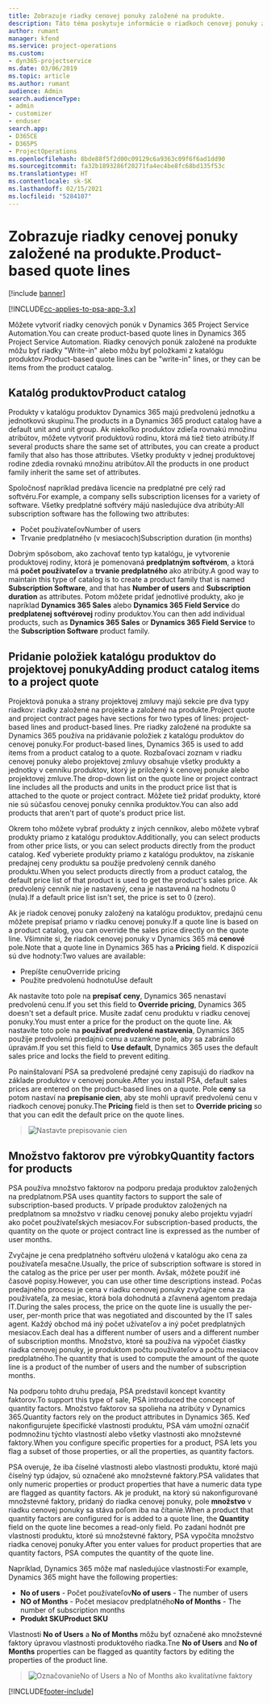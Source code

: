 ```yaml
---
title: Zobrazuje riadky cenovej ponuky založené na produkte.
description: Táto téma poskytuje informácie o riadkoch cenovej ponuky založenej na produkte.
author: rumant
manager: kfend
ms.service: project-operations
ms.custom:
- dyn365-projectservice
ms.date: 03/06/2019
ms.topic: article
ms.author: rumant
audience: Admin
search.audienceType:
- admin
- customizer
- enduser
search.app:
- D365CE
- D365PS
- ProjectOperations
ms.openlocfilehash: 8bde88f5f2d00c09129c6a9363c09f6f6ad1dd90
ms.sourcegitcommit: fa32b1893286f20271fa4ec4be8fc68bd135f53c
ms.translationtype: HT
ms.contentlocale: sk-SK
ms.lasthandoff: 02/15/2021
ms.locfileid: "5284107"
---
```

# <a name="product-based-quote-lines"></a><span data-ttu-id="9e809-103">Zobrazuje riadky cenovej ponuky založené na produkte.</span><span class="sxs-lookup"><span data-stu-id="9e809-103">Product-based quote lines</span></span>

[!include [banner](../includes/psa-now-project-operations.md)]

[!INCLUDE[cc-applies-to-psa-app-3.x](../includes/cc-applies-to-psa-app-3x.md)]


<span data-ttu-id="9e809-104">Môžete vytvoriť riadky cenových ponúk v Dynamics 365 Project Service Automation.</span><span class="sxs-lookup"><span data-stu-id="9e809-104">You can create product-based quote lines in Dynamics 365 Project Service Automation.</span></span> <span data-ttu-id="9e809-105">Riadky cenových ponúk založené na produkte môžu byť riadky "Write-in" alebo môžu byť položkami z katalógu produktov.</span><span class="sxs-lookup"><span data-stu-id="9e809-105">Product-based quote lines can be "write-in" lines, or they can be items from the product catalog.</span></span>

## <a name="product-catalog"></a><span data-ttu-id="9e809-106">Katalóg produktov</span><span class="sxs-lookup"><span data-stu-id="9e809-106">Product catalog</span></span>

<span data-ttu-id="9e809-107">Produkty v katalógu produktov Dynamics 365 majú predvolenú jednotku a jednotkovú skupinu.</span><span class="sxs-lookup"><span data-stu-id="9e809-107">The products in a Dynamics 365 product catalog have a default unit and unit group.</span></span> <span data-ttu-id="9e809-108">Ak niekoľko produktov zdieľa rovnakú množinu atribútov, môžete vytvoriť produktovú rodinu, ktorá má tiež tieto atribúty.</span><span class="sxs-lookup"><span data-stu-id="9e809-108">If several products share the same set of attributes, you can create a product family that also has those attributes.</span></span> <span data-ttu-id="9e809-109">Všetky produkty v jednej produktovej rodine zdedia rovnakú množinu atribútov.</span><span class="sxs-lookup"><span data-stu-id="9e809-109">All the products in one product family inherit the same set of attributes.</span></span>

<span data-ttu-id="9e809-110">Spoločnosť napríklad predáva licencie na predplatné pre celý rad softvéru.</span><span class="sxs-lookup"><span data-stu-id="9e809-110">For example, a company sells subscription licenses for a variety of software.</span></span> <span data-ttu-id="9e809-111">Všetky predplatné softvéry májú nasledujúce dva atribúty:</span><span class="sxs-lookup"><span data-stu-id="9e809-111">All subscription software has the following two attributes:</span></span>

- <span data-ttu-id="9e809-112">Počet používateľov</span><span class="sxs-lookup"><span data-stu-id="9e809-112">Number of users</span></span> 
- <span data-ttu-id="9e809-113">Trvanie predplatného (v mesiacoch)</span><span class="sxs-lookup"><span data-stu-id="9e809-113">Subscription duration (in months)</span></span>

<span data-ttu-id="9e809-114">Dobrým spôsobom, ako zachovať tento typ katalógu, je vytvorenie produktovej rodiny, ktorá je pomenovaná **predplatným softvérom**, a ktorá má **počet používateľov** a **trvanie predplatného** ako atribúty.</span><span class="sxs-lookup"><span data-stu-id="9e809-114">A good way to maintain this type of catalog is to create a product family that is named **Subscription Software**, and that has **Number of users** and **Subscription duration** as attributes.</span></span> <span data-ttu-id="9e809-115">Potom môžete pridať jednotlivé produkty, ako je napríklad **Dynamics 365 Sales** alebo **Dynamics 365 Field Service** do **predplatenej softvérovej** rodiny produktov.</span><span class="sxs-lookup"><span data-stu-id="9e809-115">You can then add individual products, such as **Dynamics 365 Sales** or **Dynamics 365 Field Service** to the **Subscription Software** product family.</span></span>

## <a name="adding-product-catalog-items-to-a-project-quote"></a><span data-ttu-id="9e809-116">Pridanie položiek katalógu produktov do projektovej ponuky</span><span class="sxs-lookup"><span data-stu-id="9e809-116">Adding product catalog items to a project quote</span></span>

<span data-ttu-id="9e809-117">Projektová ponuka a strany projektovej zmluvy majú sekcie pre dva typy riadkov: riadky založené na projekte a založené na produkte.</span><span class="sxs-lookup"><span data-stu-id="9e809-117">Project quote and project contract pages have sections for two types of lines: project-based lines and product-based lines.</span></span> <span data-ttu-id="9e809-118">Pre riadky založené na produkte sa Dynamics 365 používa na pridávanie položiek z katalógu produktov do cenovej ponuky.</span><span class="sxs-lookup"><span data-stu-id="9e809-118">For product-based lines, Dynamics 365 is used to add items from a product catalog to a quote.</span></span> <span data-ttu-id="9e809-119">Rozbaľovací zoznam v riadku cenovej ponuky alebo projektovej zmluvy obsahuje všetky produkty a jednotky v cenníku produktov, ktorý je priložený k cenovej ponuke alebo projektovej zmluve.</span><span class="sxs-lookup"><span data-stu-id="9e809-119">The drop-down list on the quote line or project contract line includes all the products and units in the product price list that is attached to the quote or project contract.</span></span> <span data-ttu-id="9e809-120">Môžete tiež pridať produkty, ktoré nie sú súčasťou cenovej ponuky cenníka produktov.</span><span class="sxs-lookup"><span data-stu-id="9e809-120">You can also add products that aren't part of quote's product price list.</span></span>

<span data-ttu-id="9e809-121">Okrem toho môžete vybrať produkty z iných cenníkov, alebo môžete vybrať produkty priamo z katalógu produktov.</span><span class="sxs-lookup"><span data-stu-id="9e809-121">Additionally, you can select products from other price lists, or you can select products directly from the product catalog.</span></span> <span data-ttu-id="9e809-122">Keď vyberiete produkty priamo z katalógu produktov, na získanie predajnej ceny produktu sa použije predvolený cenník daného produktu.</span><span class="sxs-lookup"><span data-stu-id="9e809-122">When you select products directly from a product catalog, the default price list of that product is used to get the product's sales price.</span></span> <span data-ttu-id="9e809-123">Ak predvolený cenník nie je nastavený, cena je nastavená na hodnotu 0 (nula).</span><span class="sxs-lookup"><span data-stu-id="9e809-123">If a default price list isn't set, the price is set to 0 (zero).</span></span>

<span data-ttu-id="9e809-124">Ak je riadok cenovej ponuky založený na katalógu produktov, predajnú cenu môžete prepísať priamo v riadku cenovej ponuky.</span><span class="sxs-lookup"><span data-stu-id="9e809-124">If a quote line is based on a product catalog, you can override the sales price directly on the quote line.</span></span> <span data-ttu-id="9e809-125">Všimnite si, že riadok cenovej ponuky v Dynamics 365 má **cenové** pole.</span><span class="sxs-lookup"><span data-stu-id="9e809-125">Note that a quote line in Dynamics 365 has a **Pricing** field.</span></span> <span data-ttu-id="9e809-126">K dispozícii sú dve hodnoty:</span><span class="sxs-lookup"><span data-stu-id="9e809-126">Two values are available:</span></span>

- <span data-ttu-id="9e809-127">Prepíšte cenu</span><span class="sxs-lookup"><span data-stu-id="9e809-127">Override pricing</span></span>  
- <span data-ttu-id="9e809-128">Použite predvolenú hodnotu</span><span class="sxs-lookup"><span data-stu-id="9e809-128">Use default</span></span>

<span data-ttu-id="9e809-129">Ak nastavíte toto pole na **prepísať ceny**, Dynamics 365 nenastaví predvolenú cenu.</span><span class="sxs-lookup"><span data-stu-id="9e809-129">If you set this field to **Override pricing**, Dynamics 365 doesn't set a default price.</span></span> <span data-ttu-id="9e809-130">Musíte zadať cenu produktu v riadku cenovej ponuky.</span><span class="sxs-lookup"><span data-stu-id="9e809-130">You must enter a price for the product on the quote line.</span></span> <span data-ttu-id="9e809-131">Ak nastavíte toto pole na **používať predvolené nastavenia**, Dynamics 365 použije predvolenú predajnú cenu a uzamkne pole, aby sa zabránilo úpravám.</span><span class="sxs-lookup"><span data-stu-id="9e809-131">If you set this field to **Use default**, Dynamics 365 uses the default sales price and locks the field to prevent editing.</span></span>

<span data-ttu-id="9e809-132">Po nainštalovaní PSA sa predvolené predajné ceny zapisujú do riadkov na základe produktov v cenovej ponuke.</span><span class="sxs-lookup"><span data-stu-id="9e809-132">After you install PSA, default sales prices are entered on the product-based lines on a quote.</span></span> <span data-ttu-id="9e809-133">Pole **ceny** sa potom nastaví na **prepísanie cien**, aby ste mohli upraviť predvolenú cenu v riadkoch cenovej ponuky.</span><span class="sxs-lookup"><span data-stu-id="9e809-133">The **Pricing** field is then set to **Override pricing** so that you can edit the default price on the quote lines.</span></span>

> ![Nastavte prepisovanie cien](media/basic-guide-10.png)
 
## <a name="quantity-factors-for-products"></a><span data-ttu-id="9e809-135">Množstvo faktorov pre výrobky</span><span class="sxs-lookup"><span data-stu-id="9e809-135">Quantity factors for products</span></span>

<span data-ttu-id="9e809-136">PSA používa množstvo faktorov na podporu predaja produktov založených na predplatnom.</span><span class="sxs-lookup"><span data-stu-id="9e809-136">PSA uses quantity factors to support the sale of subscription-based products.</span></span> <span data-ttu-id="9e809-137">V prípade produktov založených na predplatnom sa množstvo v riadku cenovej ponuky alebo projektu vyjadrí ako počet používateľských mesiacov.</span><span class="sxs-lookup"><span data-stu-id="9e809-137">For subscription-based products, the quantity on the quote or project contract line is expressed as the number of user months.</span></span>

<span data-ttu-id="9e809-138">Zvyčajne je cena predplatného softvéru uložená v katalógu ako cena za používateľa mesačne.</span><span class="sxs-lookup"><span data-stu-id="9e809-138">Usually, the price of subscription software is stored in the catalog as the price per user per month.</span></span> <span data-ttu-id="9e809-139">Avšak, môžete použiť iné časové popisy.</span><span class="sxs-lookup"><span data-stu-id="9e809-139">However, you can use other time descriptions instead.</span></span> <span data-ttu-id="9e809-140">Počas predajného procesu je cena v riadku cenovej ponuky zvyčajne cena za používateľa, za mesiac, ktorá bola dohodnutá a zľavnená agentom predaja IT.</span><span class="sxs-lookup"><span data-stu-id="9e809-140">During the sales process, the price on the quote line is usually the per-user, per-month price that was negotiated and discounted by the IT sales agent.</span></span> <span data-ttu-id="9e809-141">Každý obchod má iný počet užívateľov a iný počet predplatných mesiacov.</span><span class="sxs-lookup"><span data-stu-id="9e809-141">Each deal has a different number of users and a different number of subscription months.</span></span> <span data-ttu-id="9e809-142">Množstvo, ktoré sa používa na výpočet čiastky riadka cenovej ponuky, je produktom počtu používateľov a počtu mesiacov predplatného.</span><span class="sxs-lookup"><span data-stu-id="9e809-142">The quantity that is used to compute the amount of the quote line is a product of the number of users and the number of subscription months.</span></span>

<span data-ttu-id="9e809-143">Na podporu tohto druhu predaja, PSA predstavil koncept kvantity faktorov.</span><span class="sxs-lookup"><span data-stu-id="9e809-143">To support this type of sale, PSA introduced the concept of quantity factors.</span></span> <span data-ttu-id="9e809-144">Množstvo faktorov sa spolieha na atribúty v Dynamics 365.</span><span class="sxs-lookup"><span data-stu-id="9e809-144">Quantity factors rely on the product attributes in Dynamics 365.</span></span> <span data-ttu-id="9e809-145">Keď nakonfigurujete špecifické vlastnosti produktu, PSA vám umožní označiť podmnožinu týchto vlastností alebo všetky vlastnosti ako množstevné faktory.</span><span class="sxs-lookup"><span data-stu-id="9e809-145">When you configure specific properties for a product, PSA lets you flag a subset of those properties, or all the properties, as quantity factors.</span></span>

<span data-ttu-id="9e809-146">PSA overuje, že iba číselné vlastnosti alebo vlastnosti produktu, ktoré majú číselný typ údajov, sú označené ako množstevné faktory.</span><span class="sxs-lookup"><span data-stu-id="9e809-146">PSA validates that only numeric properties or product properties that have a numeric data type are flagged as quantity factors.</span></span> <span data-ttu-id="9e809-147">Ak je produkt, na ktorý sú nakonfigurované množstevné faktory, pridaný do riadka cenovej ponuky, pole **množstvo** v riadku cenovej ponuky sa stáva poľom iba na čítanie.</span><span class="sxs-lookup"><span data-stu-id="9e809-147">When a product that quantity factors are configured for is added to a quote line, the **Quantity** field on the quote line becomes a read-only field.</span></span> <span data-ttu-id="9e809-148">Po zadaní hodnôt pre vlastnosti produktu, ktoré sú množstevné faktory, PSA vypočíta množstvo riadka cenovej ponuky.</span><span class="sxs-lookup"><span data-stu-id="9e809-148">After you enter values for product properties that are quantity factors, PSA computes the quantity of the quote line.</span></span>

<span data-ttu-id="9e809-149">Napríklad, Dynamics 365 môže mať nasledujúce vlastnosti:</span><span class="sxs-lookup"><span data-stu-id="9e809-149">For example, Dynamics 365 might have the following properties:</span></span> 

- <span data-ttu-id="9e809-150">**No of users** - Počet používateľov</span><span class="sxs-lookup"><span data-stu-id="9e809-150">**No of users** - The number of users</span></span> 
- <span data-ttu-id="9e809-151">**NO of Months** - Počet mesiacov predplatného</span><span class="sxs-lookup"><span data-stu-id="9e809-151">**No of Months** - The number of subscription months</span></span>
- <span data-ttu-id="9e809-152">**Produkt SKU**</span><span class="sxs-lookup"><span data-stu-id="9e809-152">**Product SKU**</span></span> 

<span data-ttu-id="9e809-153">Vlastnosti **No of Users** a **No of Months** môžu byť označené ako množstevné faktory úpravou vlastnosti produktového riadka.</span><span class="sxs-lookup"><span data-stu-id="9e809-153">Tne **No of Users** and **No of Months** properties can be flagged as quantity factors by editing the properties of the product line.</span></span> 

> ![OznačovanieNo of Users a No of Months ako kvalitatívne faktory](media/basic-guide-11.png)
 


[!INCLUDE[footer-include](../includes/footer-banner.md)]